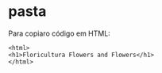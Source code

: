 # pasta

Para copiaro código em HTML:

````
<html>
<h1>Floricultura Flowers and Flowers</h1>
</html>

````
